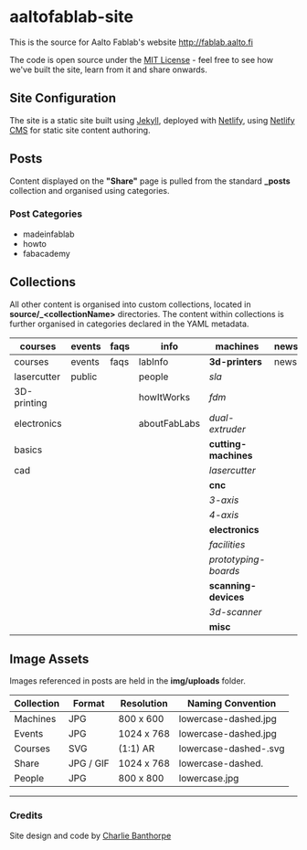 # aaltofablab-site
This is the source for Aalto Fablab's website http://fablab.aalto.fi

The code is open source under the [MIT License](https://github.com/AaltoFablab/aaltofablab-site/blob/master/LICENSE) - feel free to see how we've built the site, learn from it and share onwards.

## Site Configuration
The site is a static site built using [Jekyll](https://jekyllrb.com), deployed with [Netlify](https://www.netlify.com), using [Netlify CMS](https://github.com/netlify/netlify-cms) for static site content authoring.

## Posts

Content displayed on the **"Share"** page is pulled from the standard **_posts** collection and organised using categories.

### Post Categories
- madeinfablab
- howto
- fabacademy

## Collections

All other content is organised into custom collections, located in **source/\_\<collectionName\>** directories. The content within collections is further organised in categories declared in the YAML metadata.

| courses     | events | faqs | info         | machines             | news |
| ----------- | ------ | ---- | ------------ | -------------------- | ---- |
| courses     | events | faqs | labInfo      | **3d-printers**      | news |
| lasercutter | public |      | people       | _sla_                |      |
| 3D-printing |        |      | howItWorks   | _fdm_                |      |
| electronics |        |      | aboutFabLabs | _dual-extruder_      |      |
| basics      |        |      |              | **cutting-machines** |      |
| cad         |        |      |              | _lasercutter_        |      |
|             |        |      |              | **cnc**              |      |
|             |        |      |              | _3-axis_             |      |
|             |        |      |              | _4-axis_             |      |
|             |        |      |              | **electronics**      |      |
|             |        |      |              | _facilities_         |      |
|             |        |      |              | _prototyping-boards_ |      |
|             |        |      |              | **scanning-devices** |      |
|             |        |      |              | _3d-scanner_         |      |
|             |        |      |              | **misc**             |      |

## Image Assets

Images referenced in posts are held in the **img/uploads** folder.

| Collection         | Format       | Resolution     | Naming Convention    |
| ------------------ | ------------ | -------------- | -------------------- |
| Machines           | JPG          | 800 x 600      | lowercase-dashed.jpg |
| Events             | JPG          | 1024 x 768     | lowercase-dashed.jpg |
| Courses            | SVG          | (1:1) AR       | lowercase-dashed-<icon>.svg |
| Share              | JPG / GIF    | 1024 x 768     | lowercase-dashed.<extension> |
| People             | JPG          | 800 x 800      | lowercase.jpg |

---

### Credits
Site design and code by [Charlie Banthorpe](http://www.banthorpe.co)
